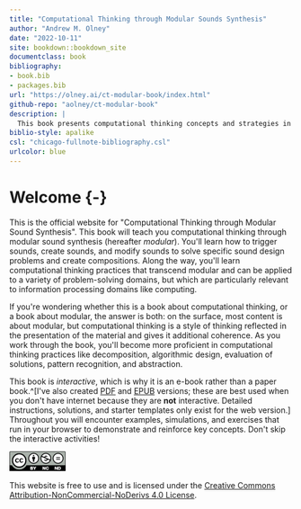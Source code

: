 ```yaml
--- 
title: "Computational Thinking through Modular Sounds Synthesis"
author: "Andrew M. Olney"
date: "2022-10-11"
site: bookdown::bookdown_site
documentclass: book
bibliography:
- book.bib
- packages.bib
url: "https://olney.ai/ct-modular-book/index.html"
github-repo: "aolney/ct-modular-book"
description: |
  This book presents computational thinking concepts and strategies in the context of modular sound synthesis.
biblio-style: apalike
csl: "chicago-fullnote-bibliography.csl"
urlcolor: blue
---
```


# Welcome {-}

This is the official website for "Computational Thinking through Modular Sound Synthesis". This book will teach you computational thinking through modular sound synthesis (hereafter *modular*). You'll learn how to trigger sounds, create sounds, and modify sounds to solve specific sound design problems and create compositions. Along the way, you'll learn computational thinking practices that transcend modular and can be applied to a variety of problem-solving domains, but which are particularly relevant to information processing domains like computing. 

If you're wondering whether this is a book about computational thinking, or a book about modular, the answer is both: on the surface, most content is about modular, but computational thinking is a style of thinking reflected in the presentation of the material and gives it additional coherence. As you work through the book, you'll become more proficient in computational thinking practices like decomposition, algorithmic design, evaluation of solutions, pattern recognition, and abstraction.

This book is *interactive*, which is why it is an e-book rather than a paper book.^[I've also created [PDF](https://olney.ai/ct-modular-book/ct-modular-book.pdf) and [EPUB](https://olney.ai/ct-modular-book/ct-modular-book.epub) versions; these are best used when you don't have internet because they are **not** interactive. Detailed instructions, solutions, and starter templates only exist for the web version.] Throughout you will encounter examples, simulations, and exercises that run in your browser to demonstrate and reinforce key concepts. Don't skip the interactive activities! 

![](images/by-nc-nd.png) 

This website is free to use and is licensed under the [Creative Commons Attribution-NonCommercial-NoDerivs 4.0 License](https://creativecommons.org/licenses/by-nc-nd/4.0/). 




